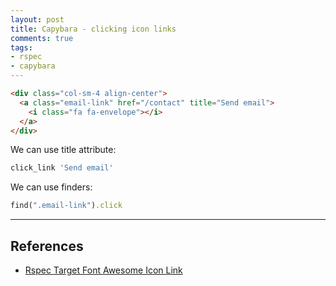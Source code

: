 ```yaml
---
layout: post
title: Capybara - clicking icon links
comments: true
tags:
- rspec
- capybara
---
```




```html
<div class="col-sm-4 align-center">
  <a class="email-link" href="/contact" title="Send email">
    <i class="fa fa-envelope"></i>
  </a>
</div>
```

We can use title attribute:

```rb
click_link 'Send email'
```

We can use finders:

```rb
find(".email-link").click
```

---

## References

- [Rspec Target Font Awesome Icon Link](http://stackoverflow.com/questions/25891438/rspec-target-font-awesome-icon-link)

